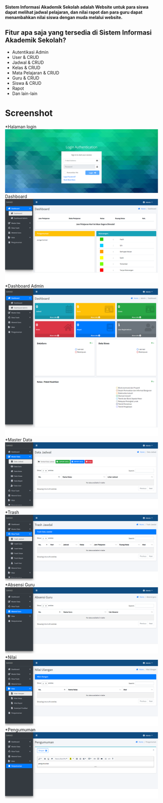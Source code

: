 </a> **Sistem Informasi Akademik Sekolah adalah Website untuk para siswa dapat melihat jadwal pelajaran, dan nilai rapot dan para guru dapat menambahkan nilai siswa dengan muda melalui website.**

## Fitur apa saja yang tersedia di Sistem Informasi Akademik Sekolah?

- Autentikasi Admin
- User & CRUD
- Jadwal & CRUD
- Kelas & CRUD
- Mata Pelajaran & CRUD
- Guru & CRUD
- Siswa & CRUD
- Rapot
- Dan lain-lain
# Screenshot
*Halaman login
![Screenshot](login.png)
</b>Dashboard
![Screenshot](dashboard.png)
*Dashboard Admin
![Screenshot](dashboardadmin.png)
*Master Data
![Screenshot](masterdata.png)
*Trash
![Screenshot](trash.png)
*Absensi Guru
![Screenshot](absensiguru.png)
*Nilai
![Screenshot](nilai.png)
*Pengumuman
![Screenshot](pengumuman.png)

